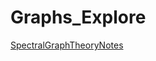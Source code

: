 # Graphs_Explore

[SpectralGraphTheoryNotes](https://nbviewer.jupyter.org/github/hq2nguye/Graphs_Explore/blob/master/Spectral%20Gym.ipynb)

